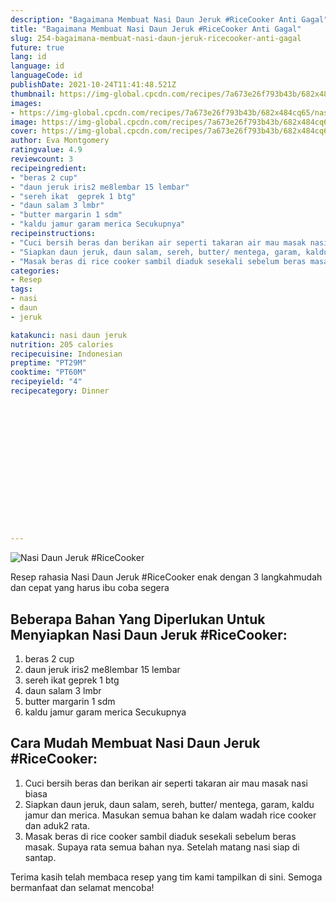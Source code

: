 ```yaml
---
description: "Bagaimana Membuat Nasi Daun Jeruk #RiceCooker Anti Gagal"
title: "Bagaimana Membuat Nasi Daun Jeruk #RiceCooker Anti Gagal"
slug: 254-bagaimana-membuat-nasi-daun-jeruk-ricecooker-anti-gagal
future: true
lang: id
language: id
languageCode: id
publishDate: 2021-10-24T11:41:48.521Z 
thumbnail: https://img-global.cpcdn.com/recipes/7a673e26f793b43b/682x484cq65/nasi-daun-jeruk-ricecooker-foto-resep-utama.png
images:
- https://img-global.cpcdn.com/recipes/7a673e26f793b43b/682x484cq65/nasi-daun-jeruk-ricecooker-foto-resep-utama.png
image: https://img-global.cpcdn.com/recipes/7a673e26f793b43b/682x484cq65/nasi-daun-jeruk-ricecooker-foto-resep-utama.png
cover: https://img-global.cpcdn.com/recipes/7a673e26f793b43b/682x484cq65/nasi-daun-jeruk-ricecooker-foto-resep-utama.png
author: Eva Montgomery
ratingvalue: 4.9
reviewcount: 3
recipeingredient:
- "beras 2 cup"
- "daun jeruk iris2 me8lembar 15 lembar"
- "sereh ikat  geprek 1 btg"
- "daun salam 3 lmbr"
- "butter margarin 1 sdm"
- "kaldu jamur garam merica Secukupnya"
recipeinstructions:
- "Cuci bersih beras dan berikan air seperti takaran air mau masak nasi biasa"
- "Siapkan daun jeruk, daun salam, sereh, butter/ mentega, garam, kaldu jamur dan merica. Masukan semua bahan ke dalam wadah rice cooker dan aduk2 rata."
- "Masak beras di rice cooker sambil diaduk sesekali sebelum beras masak. Supaya rata semua bahan nya. Setelah matang nasi siap di santap."
categories:
- Resep
tags:
- nasi
- daun
- jeruk

katakunci: nasi daun jeruk 
nutrition: 205 calories
recipecuisine: Indonesian
preptime: "PT29M"
cooktime: "PT60M"
recipeyield: "4"
recipecategory: Dinner


     
    
    
    
    
    
    
    
    
    
    
      
    
---
```



![Nasi Daun Jeruk #RiceCooker](https://img-global.cpcdn.com/recipes/7a673e26f793b43b/682x484cq65/nasi-daun-jeruk-ricecooker-foto-resep-utama.png)

Resep rahasia Nasi Daun Jeruk #RiceCooker  enak dengan 3 langkahmudah dan cepat yang harus ibu coba segera

<!--inarticleads1-->

## Beberapa Bahan Yang Diperlukan Untuk Menyiapkan Nasi Daun Jeruk #RiceCooker:

1. beras 2 cup
1. daun jeruk iris2 me8lembar 15 lembar
1. sereh ikat  geprek 1 btg
1. daun salam 3 lmbr
1. butter margarin 1 sdm
1. kaldu jamur garam merica Secukupnya



<!--inarticleads2-->

## Cara Mudah Membuat Nasi Daun Jeruk #RiceCooker:

1. Cuci bersih beras dan berikan air seperti takaran air mau masak nasi biasa
1. Siapkan daun jeruk, daun salam, sereh, butter/ mentega, garam, kaldu jamur dan merica. Masukan semua bahan ke dalam wadah rice cooker dan aduk2 rata.
1. Masak beras di rice cooker sambil diaduk sesekali sebelum beras masak. Supaya rata semua bahan nya. Setelah matang nasi siap di santap.




Terima kasih telah membaca resep yang tim kami tampilkan di sini. Semoga bermanfaat dan selamat mencoba!
